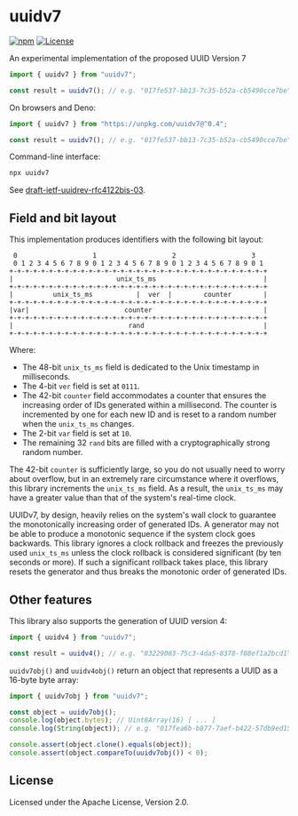 # uuidv7

[![npm](https://img.shields.io/npm/v/uuidv7)](https://www.npmjs.com/package/uuidv7)
[![License](https://img.shields.io/npm/l/uuidv7)](https://github.com/LiosK/uuidv7/blob/main/LICENSE)

An experimental implementation of the proposed UUID Version 7

```javascript
import { uuidv7 } from "uuidv7";

const result = uuidv7(); // e.g. "017fe537-bb13-7c35-b52a-cb5490cce7be"
```

On browsers and Deno:

```javascript
import { uuidv7 } from "https://unpkg.com/uuidv7@^0.4";

const result = uuidv7(); // e.g. "017fe537-bb13-7c35-b52a-cb5490cce7be"
```

Command-line interface:

```bash
npx uuidv7
```

See [draft-ietf-uuidrev-rfc4122bis-03](https://www.ietf.org/archive/id/draft-ietf-uuidrev-rfc4122bis-03.html).

## Field and bit layout

This implementation produces identifiers with the following bit layout:

```text
 0                   1                   2                   3
 0 1 2 3 4 5 6 7 8 9 0 1 2 3 4 5 6 7 8 9 0 1 2 3 4 5 6 7 8 9 0 1
+-+-+-+-+-+-+-+-+-+-+-+-+-+-+-+-+-+-+-+-+-+-+-+-+-+-+-+-+-+-+-+-+
|                          unix_ts_ms                           |
+-+-+-+-+-+-+-+-+-+-+-+-+-+-+-+-+-+-+-+-+-+-+-+-+-+-+-+-+-+-+-+-+
|          unix_ts_ms           |  ver  |        counter        |
+-+-+-+-+-+-+-+-+-+-+-+-+-+-+-+-+-+-+-+-+-+-+-+-+-+-+-+-+-+-+-+-+
|var|                        counter                            |
+-+-+-+-+-+-+-+-+-+-+-+-+-+-+-+-+-+-+-+-+-+-+-+-+-+-+-+-+-+-+-+-+
|                             rand                              |
+-+-+-+-+-+-+-+-+-+-+-+-+-+-+-+-+-+-+-+-+-+-+-+-+-+-+-+-+-+-+-+-+
```

Where:

- The 48-bit `unix_ts_ms` field is dedicated to the Unix timestamp in
  milliseconds.
- The 4-bit `ver` field is set at `0111`.
- The 42-bit `counter` field accommodates a counter that ensures the increasing
  order of IDs generated within a millisecond. The counter is incremented by one
  for each new ID and is reset to a random number when the `unix_ts_ms` changes.
- The 2-bit `var` field is set at `10`.
- The remaining 32 `rand` bits are filled with a cryptographically strong random
  number.

The 42-bit `counter` is sufficiently large, so you do not usually need to worry
about overflow, but in an extremely rare circumstance where it overflows, this
library increments the `unix_ts_ms` field. As a result, the `unix_ts_ms` may
have a greater value than that of the system's real-time clock.

UUIDv7, by design, heavily relies on the system's wall clock to guarantee the
monotonically increasing order of generated IDs. A generator may not be able to
produce a monotonic sequence if the system clock goes backwards. This library
ignores a clock rollback and freezes the previously used `unix_ts_ms` unless the
clock rollback is considered significant (by ten seconds or more). If such a
significant rollback takes place, this library resets the generator and thus
breaks the monotonic order of generated IDs.

## Other features

This library also supports the generation of UUID version 4:

```javascript
import { uuidv4 } from "uuidv7";

const result = uuidv4(); // e.g. "83229083-75c3-4da5-8378-f88ef1a2bcd1"
```

`uuidv7obj()` and `uuidv4obj()` return an object that represents a UUID as a
16-byte byte array:

```javascript
import { uuidv7obj } from "uuidv7";

const object = uuidv7obj();
console.log(object.bytes); // Uint8Array(16) [ ... ]
console.log(String(object)); // e.g. "017fea6b-b877-7aef-b422-57db9ed15e9d"

console.assert(object.clone().equals(object));
console.assert(object.compareTo(uuidv7obj()) < 0);
```

## License

Licensed under the Apache License, Version 2.0.
